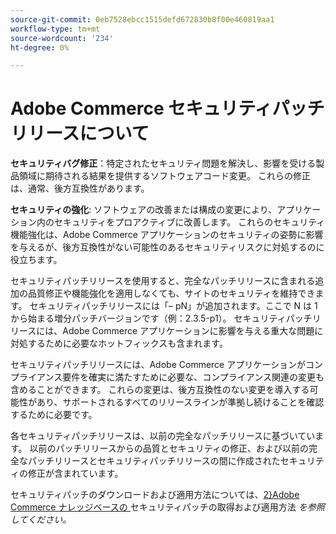 ```yaml
---
source-git-commit: 0eb7528ebcc1515defd672830b8f00e460819aa1
workflow-type: tm+mt
source-wordcount: '234'
ht-degree: 0%

---
```

# Adobe Commerce セキュリティパッチリリースについて

**セキュリティバグ修正**：特定されたセキュリティ問題を解決し、影響を受ける製品領域に期待される結果を提供するソフトウェアコード変更。 これらの修正は、通常、後方互換性があります。

**セキュリティの強化**: ソフトウェアの改善または構成の変更により、アプリケーション内のセキュリティをプロアクティブに改善します。 これらのセキュリティ機能強化は、Adobe Commerce アプリケーションのセキュリティの姿勢に影響を与えるが、後方互換性がない可能性のあるセキュリティリスクに対処するのに役立ちます。

セキュリティパッチリリースを使用すると、完全なパッチリリースに含まれる追加の品質修正や機能強化を適用しなくても、サイトのセキュリティを維持できます。 セキュリティパッチリリースには「– pN」が追加されます。ここで N は 1 から始まる増分パッチバージョンです（例：2.3.5-p1）。 セキュリティパッチリリースには、Adobe Commerce アプリケーションに影響を与える重大な問題に対処するために必要なホットフィックスも含まれます。

セキュリティパッチリリースには、Adobe Commerce アプリケーションがコンプライアンス要件を確実に満たすために必要な、コンプライアンス関連の変更も含めることができます。 これらの変更は、後方互換性のない変更を導入する可能性があり、サポートされるすべてのリリースラインが準拠し続けることを確認するために必要です。

各セキュリティパッチリリースは、以前の完全なパッチリリースに基づいています。 以前のパッチリリースからの品質とセキュリティの修正、および以前の完全なパッチリリースとセキュリティパッチリリースの間に作成されたセキュリティの修正が含まれています。

セキュリティパッチのダウンロードおよび適用方法については、[2}Adobe Commerce ナレッジベースの ](https://experienceleague.adobe.com/en/docs/commerce-knowledge-base/kb/how-to/how-to-obtain-and-apply-security-patches) セキュリティパッチの取得および適用方法 _を参照してください。_
